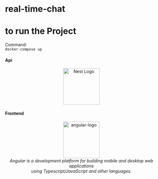 # real-time-chat
# to run the Project
Command:  
`docker-compose up`


#### Api ####

<p align="center">
  <a href="http://nestjs.com/" target="blank"><img src="https://nestjs.com/img/logo-small.svg" width="120" alt="Nest Logo" /></a>
</p>

#### Frontend ####

<p align="center">
  <img src="https://angular.io/assets/images/logos/angular/angular.svg" alt="angular-logo" width="120px" height="120px"/>
  <br>
  <i>Angular is a development platform for building mobile and desktop web applications
    <br> using Typescript/JavaScript and other languages.</i>
  <br>
</p>

